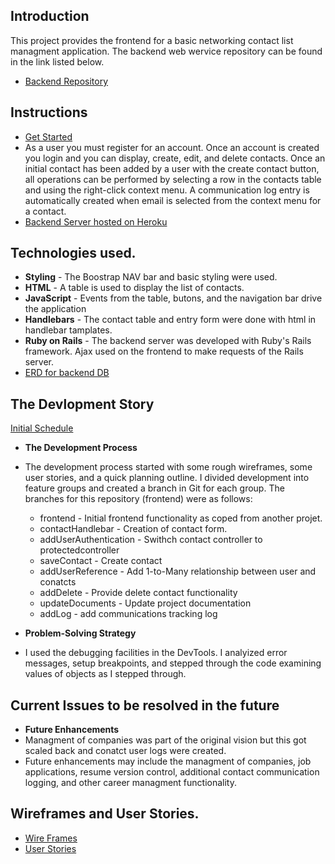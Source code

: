 ## Introduction
This project provides the frontend for a basic networking contact list managment
application. The backend web wervice repository can be found in the link listed
below.
- [Backend Repository](https://github.com/ajackson57/aj-networking-contacts-backend)

## Instructions
- [Get Started](https://ajackson57.github.io/aj-networking-contacts-frontend/)
- As a user you must register for an account. Once an account is created you
  login and you can display, create, edit, and delete contacts. Once an initial
  contact has been added by a user with the create contact button, all operations can be performed by selecting a row in the contacts table and using the right-click context menu. A communication log entry is automatically created
  when email is selected from the context menu for a contact.
- [Backend Server hosted on Heroku](https://gentle-crag-17128.herokuapp.com/)

## Technologies used.
- **Styling** - The Boostrap NAV bar and basic styling were used.
- **HTML** - A table is used to display the list of contacts.
- **JavaScript** - Events from the table, butons, and the navigation bar drive
  the application
- **Handlebars** - The contact table and entry form were done with html in
  handlebar tamplates.
- **Ruby on Rails** - The backend server was developed with Ruby's Rails
  framework. Ajax used on the frontend to make requests of the Rails server.
- [ERD for backend DB](https://github.com/ajackson57/aj-networking-contacts-frontend/blob/master/GA-WDI-Project2-ERD.pdf)

## The Devlopment Story
[Initial Schedule](https://github.com/ajackson57/aj-networking-contacts-frontend/blob/master/Schedule.pdf)
 - **The Development Process**
 - The development process started with some rough wireframes, some user
   stories, and a quick planning outline. I divided development into feature
   groups and created a branch in Git for each group. The branches for this
   repository (frontend) were as follows:
      - frontend - Initial frontend functionality as coped from another projet.
      - contactHandlebar - Creation of contact form.
      - addUserAuthentication - Swithch contact controller to protectedcontroller
      - saveContact - Create contact
      - addUserReference - Add 1-to-Many relationship between user and conatcts
      - addDelete - Provide delete contact functionality
      - updateDocuments - Update project documentation
      - addLog - add communications tracking log

 - **Problem-Solving Strategy**
 - I used the debugging facilities in the DevTools. I analyized error messages,
   setup breakpoints, and stepped through the code examining values of objects as
   I stepped through.

## Current Issues to be resolved in the future
- **Future Enhancements**
- Managment of companies was part of the original vision but this got scaled
  back and conatct user logs were created.
- Future enhancements may include the managment of companies, job applications,
  resume version control, additional contact communication logging, and other
  career managment functionality.

## Wireframes and User Stories.
- [Wire Frames](https://github.com/ajackson57/aj-networking-contacts-frontend/blob/master/wireframes/network-wireframe.pdf)
- [User Stories](https://github.com/ajackson57/aj-networking-contacts-frontend/blob/master/user-stories.md)
